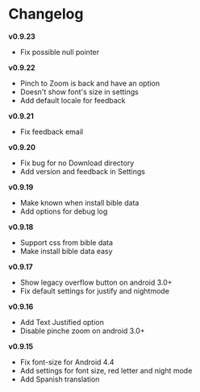 Changelog
=========

**v0.9.23**

- Fix possible null pointer

**v0.9.22**

- Pinch to Zoom is back and have an option
- Doesn't show font's size in settings
- Add default locale for feedback

**v0.9.21**
- Fix feedback email

**v0.9.20**

- Fix bug for no Download directory
- Add version and feedback in Settings

**v0.9.19**

- Make known when install bible data
- Add options for debug log

**v0.9.18**

- Support css from bible data
- Make install bible data easy

**v0.9.17**

- Show legacy overflow button on android 3.0+
- Fix default settings for justify and nightmode

**v0.9.16**

- Add Text Justified option
- Disable pinche zoom on android 3.0+

**v0.9.15**

- Fix font-size for Android 4.4
- Add settings for font size, red letter and night mode
- Add Spanish translation


